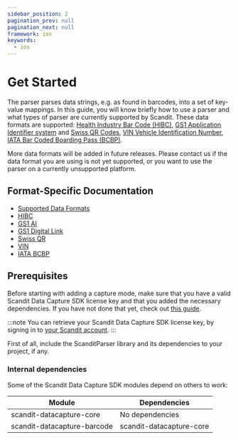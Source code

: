 ```yaml
---
sidebar_position: 2
pagination_prev: null
pagination_next: null
framework: ios
keywords:
  - ios
---
```


# Get Started

The parser parses data strings, e.g. as found in barcodes, into a set of key-value mappings. In this guide, you will know briefly how to use a parser and what types of parser are currently supported by Scandit. These data formats are supported: [Health Industry Bar Code (HIBC)](https://docs.scandit.com/data-capture-sdk/ios/parser/hibc.html), [GS1 Application Identifier system](https://docs.scandit.com/data-capture-sdk/ios/parser/gs1ai.html) and [Swiss QR Codes](https://docs.scandit.com/data-capture-sdk/ios/parser/swissqr.html), [VIN Vehicle Identification Number](https://docs.scandit.com/data-capture-sdk/ios/parser/vin.html), [IATA Bar Coded Boarding Pass (BCBP)](https://docs.scandit.com/data-capture-sdk/ios/parser/iata-bcbp.html).

More data formats will be added in future releases. Please contact us if the data format you are using is not yet supported, or you want to use the parser on a currently unsupported platform.

## Format-Specific Documentation

- [Supported Data Formats](https://docs.scandit.com/data-capture-sdk/ios/parser/formats.html)
- [HIBC](https://docs.scandit.com/data-capture-sdk/ios/parser/hibc.html)
- [GS1 AI](https://docs.scandit.com/data-capture-sdk/ios/parser/gs1ai.html)
- [GS1 Digital Link](https://docs.scandit.com/data-capture-sdk/ios/parser/gs1-digital-link.html)
- [Swiss QR](https://docs.scandit.com/data-capture-sdk/ios/parser/swissqr.html)
- [VIN](https://docs.scandit.com/data-capture-sdk/ios/parser/vin.html)
- [IATA BCBP](https://docs.scandit.com/data-capture-sdk/ios/parser/iata-bcbp.html)

## Prerequisites

Before starting with adding a capture mode, make sure that you have a valid Scandit Data Capture SDK license key and that you added the necessary dependencies. If you have not done that yet, check out [this guide](../add-sdk.md).

:::note
You can retrieve your Scandit Data Capture SDK license key, by signing in to [your Scandit account](https://ssl.scandit.com/dashboard/sign-in).
:::

First of all, include the ScanditParser library and its dependencies to your project, if any.

### Internal dependencies

Some of the Scandit Data Capture SDK modules depend on others to work:

| Module                                   | Dependencies                                                                               |
| ---------------------------------------- | ------------------------------------------------------------------------------------------ |
| scandit-datacapture-core    | No dependencies    |
| scandit-datacapture-barcode | scandit-datacapture-core     |
